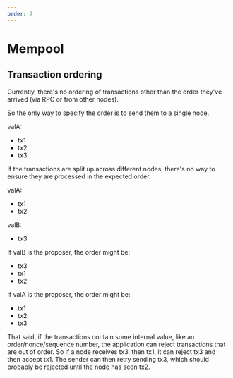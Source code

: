 ```yaml
---
order: 7
---
```


# Mempool

## Transaction ordering

Currently, there's no ordering of transactions other than the order they've
arrived (via RPC or from other nodes).

So the only way to specify the order is to send them to a single node.

valA:

- tx1
- tx2
- tx3

If the transactions are split up across different nodes, there's no way to
ensure they are processed in the expected order.

valA:

- tx1
- tx2

valB:

- tx3

If valB is the proposer, the order might be:

- tx3
- tx1
- tx2

If valA is the proposer, the order might be:

- tx1
- tx2
- tx3

That said, if the transactions contain some internal value, like an
order/nonce/sequence number, the application can reject transactions that are
out of order. So if a node receives tx3, then tx1, it can reject tx3 and then
accept tx1. The sender can then retry sending tx3, which should probably be
rejected until the node has seen tx2.
